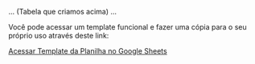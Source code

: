 ... (Tabela que criamos acima) ...

Você pode acessar um template funcional e fazer uma cópia para o seu próprio uso através deste link:

[Acessar Template da Planilha no Google Sheets](https://docs.google.com/spreadsheets/d/1VbUL8LtYJoEkr9ICqaIE-HrDDv6d5NCFyCTgQ5xARC4/edit?usp=sharing)

